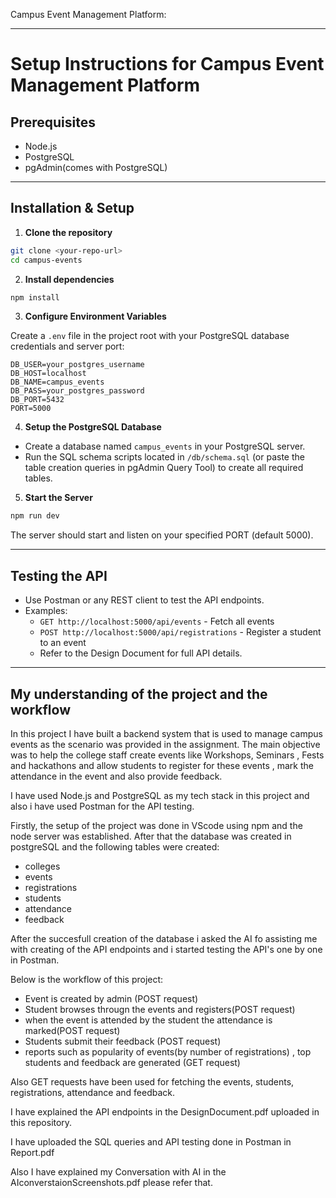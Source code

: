 Campus Event Management Platform:

***

# Setup Instructions for Campus Event Management Platform

## Prerequisites

- Node.js
- PostgreSQL
- pgAdmin(comes with PostgreSQL)

***

## Installation & Setup

1. **Clone the repository**

```bash
git clone <your-repo-url>
cd campus-events
```

2. **Install dependencies**

```bash
npm install
```

3. **Configure Environment Variables**

Create a `.env` file in the project root with your PostgreSQL database credentials and server port:

```env
DB_USER=your_postgres_username
DB_HOST=localhost
DB_NAME=campus_events
DB_PASS=your_postgres_password
DB_PORT=5432
PORT=5000
```

4. **Setup the PostgreSQL Database**

- Create a database named `campus_events` in your PostgreSQL server.
- Run the SQL schema scripts located in `/db/schema.sql` (or paste the table creation queries in pgAdmin Query Tool) to create all required tables.

5. **Start the Server**

```bash
npm run dev
```

The server should start and listen on your specified PORT (default 5000).

***

## Testing the API

- Use Postman or any REST client to test the API endpoints.
- Examples:  
  - `GET http://localhost:5000/api/events` - Fetch all events  
  - `POST http://localhost:5000/api/registrations` - Register a student to an event  
  - Refer to the Design Document for full API details.

***

## My understanding of the project and the workflow

In this project I have built a backend system that is used to manage campus events as the scenario was provided in the assignment.
The main objective was to help the college staff create events like Workshops, Seminars , Fests and hackathons and allow students to register for these events , mark the attendance in the event and also provide feedback.

I have used Node.js and PostgreSQL as my tech stack in this project and also i have used Postman for the API testing.

Firstly, the setup of the project was done in VScode using npm and the node server was established. After that the database was created in postgreSQL and the following tables were created:
- colleges
- events
- registrations
- students
- attendance
- feedback

After the succesfull creation of the database i asked the AI fo assisting me with creating of the API endpoints and i started testing the API's one by one in Postman.

Below is the workflow of this project:
- Event is created by admin (POST request)
- Student browses througn the events and registers(POST request)
- when the event is attended by the student the attendance is marked(POST request)
- Students submit their feedback (POST request)
- reports such as popularity of events(by number of registrations) , top students and feedback are generated (GET request)

Also GET requests have been used for fetching the events, students, registrations, attendance and feedback.

I have explained the API endpoints in the DesignDocument.pdf uploaded in this repository.

I have uploaded the SQL queries and API testing done in Postman in Report.pdf

Also I have explained my Conversation with AI in the AIconverstaionScreenshots.pdf please refer that. 
